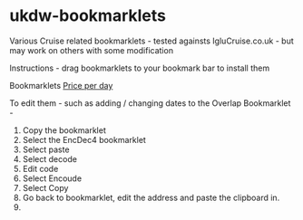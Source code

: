 # ukdw-bookmarklets
Various Cruise related bookmarklets - tested againsts IgluCruise.co.uk - but may work on others with some modification

Instructions - drag bookmarklets to your bookmark bar to install them

Bookmarklets
[Price per day](javascript:(function()%7Bvar%20%24div2%20%3D%20%24(%22div.ais-hits--item%22)%3Bconsole.log(%24div2.length)%3Bconst%20gratuities%20%3D%20%7B%20%22%2Fpo-cruises%22:%200%2C%22%2Fcelebrity-cruises%22:%2017.50%2C%22%2Fprincess-cruises%22:%2016%2C%22%2Froyal-caribbean-cruises%22:%2016%2C%22%2Fnorwegian-cruise-line-cruises%22:%2018%2C%22%2Fcunard-cruises%22:%2014.50%2C%22%2Fmarella-cruises%22:%200%2C%22%2Fholland-america-line-cruises%22:%2016%2C%22%2Fmsc-cruises%22:%200%20%7D%3Bexchange_rate%20%3D%200.8%3B%24(%24div2).each(function(%20index)%20%7Bvar%20days%20%3D%20parseFloat(%20%24(this).find('div.minimal-card__nights').find('span').text().split('%20')%5B0%5D)%20%3Bvar%20cost%20%3D%20parseFloat%20(%24(this).find(%22div.price-list__number%22).first().text().replace(%2F%5B%C2%A3%2C%5D%2B%2Fg%2C%22%22))%3B%24(this).find(%22ul.minimal-card__price-list--desktop%20li%22).first().clone().insertAfter(%24(this).find(%22ul.minimal-card__price-list--desktop%20li%22).first())%3Bvar%20costperday%20%3D%20Math.round(cost%2Fdays)%3Bvar%20%24href%20%3D%20%24(this).find('div.minimal-card__logo').find('a').first().attr('href')%3Bconsole.log('href:'%20%2B%20%24href)%3Bvar%20%24grat%20%3D%20gratuities%5B%24href%5D%3Bvar%20%24suff%20%3D%20%22%2Fd%22%3Bif%20(%24grat%20%3E%200)%20%7Bcostperday%20%3D%20costperday%20%2B%20Math.round(%24grat%20*%20exchange_rate)%3B%24suff%20%3D%20%22%2Fd*%22%20%3B%7D%24(this).find(%22div.price-list__number%22).first().html(%22%C2%A3%22%20%2B%20costperday.toString()%20%2B%20%22%20%22%20%2B%20%24suff)%3Bconsole.log(index%2C%20days%2Ccost%2Ccostperday%2C%24grat)%3B%7D)%3Bif%20(%24div2.length%20%3D%3D%20%200)%20%20alert(%22igloo%20table%20not%20found%22)%3Bif%20(%24div2.length%20%3E%200%20%26%26%20%24div2.length%20%3C%200)%20%20%7Bif%20(confirm(%24div2.length%20%2B%20%22%20values%20sorted%20-%20increase%20to%20100%3F%22))%20%7Bif%20(window.location.href.includes(%22hitsPerPage%3D%22))%20%7Bwindow.location.href%20%3D%20window.location.href.replace(%22hitsPerPage%3D%22%2C%22hitsPerPage%3D1%22)%7D%20else%20%7Bwindow.location.href%20%3D%20window.location.href%20%2B%20%22%26hitsPerPage%3D100%22%3B%7D%7D%7D%7D)())


To edit them - such as adding / changing dates to the Overlap Bookmarklet - 
  1. Copy the bookmarklet
  2. Select the EncDec4 bookmarklet
  3. Select paste
  4. Select decode
  5. Edit code
  6. Select Encoude
  7. Select Copy
  8. Go back to bookmarklet, edit the address and paste the clipboard in.
  9. 

